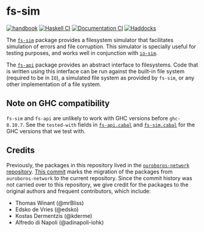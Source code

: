 # fs-sim

[![handbook](https://img.shields.io/badge/policy-Cardano%20Engineering%20Handbook-informational)](https://input-output-hk.github.io/cardano-engineering-handbook)
[![Haskell CI](https://img.shields.io/github/actions/workflow/status/input-output-hk/fs-sim/haskell.yml?label=Build)](https://github.com/input-output-hk/fs-sim/actions/workflows/haskell.yml)
[![Documentation CI](https://img.shields.io/github/actions/workflow/status/input-output-hk/fs-sim/documentation.yml?label=Documentation%20build)](https://github.com/input-output-hk/fs-sim/actions/workflows/documentation.yml)
[![Haddocks](https://img.shields.io/badge/documentation-Haddocks-purple)](https://input-output-hk.github.io/fs-sim/)


The [`fs-sim`](./fs-sim/README.md) package provides a filesystem simulator that
facilitates simulation of errors and file corruption. This simulator is
specially useful for testing purposes, and works well in conjunction with
[`io-sim`](ps://github.com/input-output-hk/io-sim).

The [`fs-api`](./fs-api/README.md) package provides an abstract interface to
filesystems. Code that is written using this interface can be run against the
built-in file system (required to be in `IO`), a simulated file system as
provided by `fs-sim`, or any other implementation of a file system.

## Note on GHC compatibility

`fs-sim` and `fs-api` are unlikely to work with GHC versions before
`ghc-8.10.7`. See the `tested-with` fields in
[`fs-api.cabal`](./fs-api/fs-api.cabal) and
[`fs-sim.cabal`](./fs-sim/fs-sim.cabal) for the GHC versions that we test with.

## Credits

Previously, the packages in this repository lived in the [`ouroboros-network`
repository](https://github.com/input-output-hk/ouroboros-network). [This
commit](https://github.com/input-output-hk/ouroboros-network/commit/0659e7b7ef66b01763cdf15c2f8777a9394c248d)
marks the migration of the packages from `ouroboros-network` to the current
repository. Since the commit history was not carried over to this repository, we
give credit for the packages to the original authors and frequent contributors, which include:

* Thomas Winant (@mrBliss)
* Edsko de Vries (@edsko)
* Kostas Dermentzis (@kderme)
* Alfredo di Napoli (@adinapoli-iohk)

